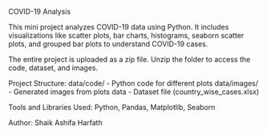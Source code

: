 COVID-19 Analysis

This mini project analyzes COVID-19 data using Python.
It includes visualizations like scatter plots, bar charts, histograms, seaborn scatter plots, and grouped bar plots to understand COVID-19 cases.

The entire project is uploaded as a zip file.
Unzip the folder to access the code, dataset, and images.

Project Structure:
data/code/   - Python code for different plots
data/images/ - Generated images from plots
data - Dataset file (country_wise_cases.xlsx)

Tools and Libraries Used:
Python, Pandas, Matplotlib, Seaborn

Author:
Shaik Ashifa Harfath
